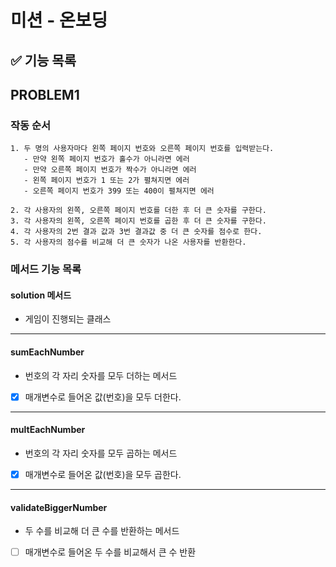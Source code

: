 # 미션 - 온보딩

## ✅ 기능 목록


## PROBLEM1

### 작동 순서

```
1. 두 명의 사용자마다 왼쪽 페이지 번호와 오른쪽 페이지 번호를 입력받는다.
   - 만약 왼쪽 페이지 번호가 홀수가 아니라면 에러 
   - 만약 오른쪽 페이지 번호가 짝수가 아니라면 에러
   - 왼쪽 페이지 번호가 1 또는 2가 펼쳐지면 에러
   - 오른쪽 페이지 번호가 399 또는 400이 펼쳐지면 에러

2. 각 사용자의 왼쪽, 오른쪽 페이지 번호를 더한 후 더 큰 숫자를 구한다.
3. 각 사용자의 왼쪽, 오른쪽 페이지 번호를 곱한 후 더 큰 숫자를 구한다. 
4. 각 사용자의 2번 결과 값과 3번 결과값 중 더 큰 숫자를 점수로 한다.
5. 각 사용자의 점수를 비교해 더 큰 숫자가 나온 사용자를 반환한다. 
```

### 메서드 기능 목록

#### solution 메서드
- 게임이 진행되는 클래스

---

#### sumEachNumber

- 번호의 각 자리 숫자를 모두 더하는 메서드
- [x] 매개변수로 들어온 값(번호)을 모두 더한다. 

--- 

#### multEachNumber

- 번호의 각 자리 숫자를 모두 곱하는 메서드
- [x] 매개변수로 들어온 값(번호)을 모두 곱한다.

---

#### validateBiggerNumber

- 두 수를 비교해 더 큰 수를 반환하는 메서드
- [ ] 매개변수로 들어온 두 수를 비교해서 큰 수 반환


